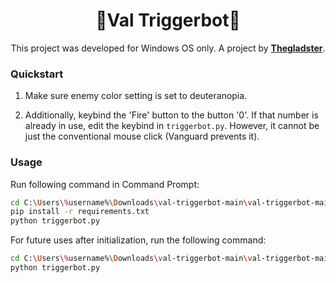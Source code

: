 <div align="center">
  
<h1>🎯Val Triggerbot🎯</h1>

This project was developed for Windows OS only.
A project by [**Thegladster**](https://github.com/Thegladster).

<div align="left">
  
<h3>Quickstart</h3>

1. Make sure enemy color setting is set to deuteranopia.

2. Additionally, keybind the 'Fire' button to the button '0'. If that number is already in use, edit the keybind in `triggerbot.py`. However, it cannot be just the conventional mouse click (Vanguard prevents it).

<h3>Usage</h3>

Run following command in Command Prompt:

```bash
cd C:\Users\%username%\Downloads\val-triggerbot-main\val-triggerbot-main
pip install -r requirements.txt
python triggerbot.py
```

For future uses after initialization, run the following command:

```bash
cd C:\Users\%username%\Downloads\val-triggerbot-main\val-triggerbot-main
python triggerbot.py
```
